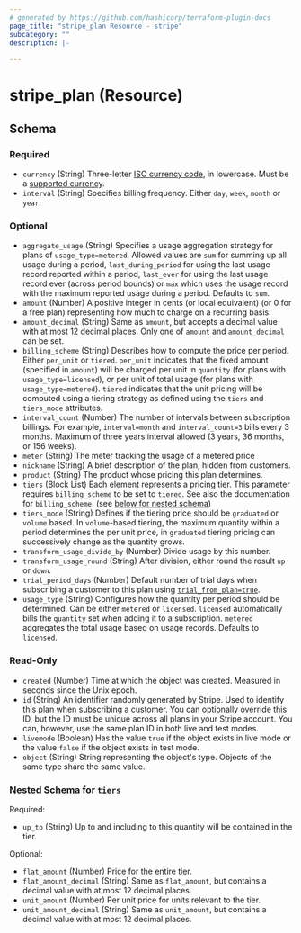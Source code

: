 ```yaml
---
# generated by https://github.com/hashicorp/terraform-plugin-docs
page_title: "stripe_plan Resource - stripe"
subcategory: ""
description: |-
  
---
```


# stripe_plan (Resource)





<!-- schema generated by tfplugindocs -->
## Schema

### Required

- `currency` (String) Three-letter [ISO currency code](https://www.iso.org/iso-4217-currency-codes.html), in lowercase. Must be a [supported currency](https://stripe.com/docs/currencies).
- `interval` (String) Specifies billing frequency. Either `day`, `week`, `month` or `year`.

### Optional

- `aggregate_usage` (String) Specifies a usage aggregation strategy for plans of `usage_type=metered`. Allowed values are `sum` for summing up all usage during a period, `last_during_period` for using the last usage record reported within a period, `last_ever` for using the last usage record ever (across period bounds) or `max` which uses the usage record with the maximum reported usage during a period. Defaults to `sum`.
- `amount` (Number) A positive integer in cents (or local equivalent) (or 0 for a free plan) representing how much to charge on a recurring basis.
- `amount_decimal` (String) Same as `amount`, but accepts a decimal value with at most 12 decimal places. Only one of `amount` and `amount_decimal` can be set.
- `billing_scheme` (String) Describes how to compute the price per period. Either `per_unit` or `tiered`. `per_unit` indicates that the fixed amount (specified in `amount`) will be charged per unit in `quantity` (for plans with `usage_type=licensed`), or per unit of total usage (for plans with `usage_type=metered`). `tiered` indicates that the unit pricing will be computed using a tiering strategy as defined using the `tiers` and `tiers_mode` attributes.
- `interval_count` (Number) The number of intervals between subscription billings. For example, `interval=month` and `interval_count=3` bills every 3 months. Maximum of three years interval allowed (3 years, 36 months, or 156 weeks).
- `meter` (String) The meter tracking the usage of a metered price
- `nickname` (String) A brief description of the plan, hidden from customers.
- `product` (String) The product whose pricing this plan determines.
- `tiers` (Block List) Each element represents a pricing tier. This parameter requires `billing_scheme` to be set to `tiered`. See also the documentation for `billing_scheme`. (see [below for nested schema](#nestedblock--tiers))
- `tiers_mode` (String) Defines if the tiering price should be `graduated` or `volume` based. In `volume`-based tiering, the maximum quantity within a period determines the per unit price, in `graduated` tiering pricing can successively change as the quantity grows.
- `transform_usage_divide_by` (Number) Divide usage by this number.
- `transform_usage_round` (String) After division, either round the result `up` or `down`.
- `trial_period_days` (Number) Default number of trial days when subscribing a customer to this plan using [`trial_from_plan=true`](https://stripe.com/docs/api#create_subscription-trial_from_plan).
- `usage_type` (String) Configures how the quantity per period should be determined. Can be either `metered` or `licensed`. `licensed` automatically bills the `quantity` set when adding it to a subscription. `metered` aggregates the total usage based on usage records. Defaults to `licensed`.

### Read-Only

- `created` (Number) Time at which the object was created. Measured in seconds since the Unix epoch.
- `id` (String) An identifier randomly generated by Stripe. Used to identify this plan when subscribing a customer. You can optionally override this ID, but the ID must be unique across all plans in your Stripe account. You can, however, use the same plan ID in both live and test modes.
- `livemode` (Boolean) Has the value `true` if the object exists in live mode or the value `false` if the object exists in test mode.
- `object` (String) String representing the object's type. Objects of the same type share the same value.

<a id="nestedblock--tiers"></a>
### Nested Schema for `tiers`

Required:

- `up_to` (String) Up to and including to this quantity will be contained in the tier.

Optional:

- `flat_amount` (Number) Price for the entire tier.
- `flat_amount_decimal` (String) Same as `flat_amount`, but contains a decimal value with at most 12 decimal places.
- `unit_amount` (Number) Per unit price for units relevant to the tier.
- `unit_amount_decimal` (String) Same as `unit_amount`, but contains a decimal value with at most 12 decimal places.


